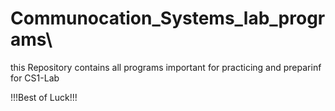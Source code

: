 # Communocation_Systems_lab_programs\\
this Repository contains all programs important for practicing and preparinf for CS1-Lab



!!!Best of Luck!!!
